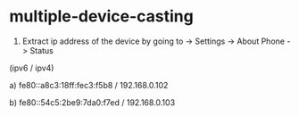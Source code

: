 # multiple-device-casting

1. Extract ip address of the device by going to -> Settings -> About Phone -> Status
 
 (ipv6 / ipv4)
 
a) fe80::a8c3:18ff:fec3:f5b8 / 192.168.0.102

b) fe80::54c5:2be9:7da0:f7ed / 192.168.0.103

